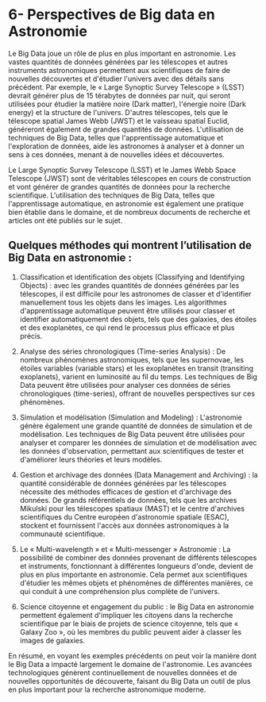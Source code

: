 # 6- Perspectives de Big data en Astronomie
Le Big Data joue un rôle de plus en plus important en astronomie. Les vastes quantités de données générées par les télescopes et autres instruments astronomiques permettent aux scientifiques de faire de nouvelles découvertes et d'étudier l'univers avec des détails sans précédent. Par exemple, le « Large Synoptic Survey Telescope » (LSST) devrait générer plus de 15 térabytes de données par nuit, qui seront utilisées pour étudier la matière noire (Dark matter), l'énergie noire (Dark energy) et la structure de l'univers. D'autres télescopes, tels que le télescope spatial James Webb (JWST) et le vaisseau spatial Euclid, généreront également de grandes quantités de données. L'utilisation de techniques de Big Data, telles que l'apprentissage automatique et l'exploration de données, aide les astronomes à analyser et à donner un sens à ces données, menant à de nouvelles idées et découvertes.


Le Large Synoptic Survey Telescope (LSST) et le James Webb Space Telescope (JWST) sont de véritables télescopes en cours de construction et vont générer de grandes quantités de données pour la recherche scientifique. L'utilisation des techniques de Big Data, telles que l'apprentissage automatique, en astronomie est également une pratique bien établie dans le domaine, et de nombreux documents de recherche et articles ont été publiés sur le sujet. 


## Quelques méthodes qui montrent l’utilisation de Big Data en astronomie :


1. Classification et identification des objets (Classifying and Identifying Objects) : avec les grandes quantités de données générées par les télescopes, il est difficile pour les astronomes de classer et d'identifier manuellement tous les objets dans les images. Les algorithmes d'apprentissage automatique peuvent être utilisés pour classer et identifier automatiquement des objets, tels que des galaxies, des étoiles et des exoplanètes, ce qui rend le processus plus efficace et plus précis.

2. Analyse des séries chronologiques (Time-series Analysis) : De nombreux phénomènes astronomiques, tels que les supernovae, les étoiles variables (variable stars) et les exoplanètes en transit (transiting exoplanets), varient en luminosité au fil du temps. Les techniques de Big Data peuvent être utilisées pour analyser ces données de séries chronologiques (time-series), offrant de nouvelles perspectives sur ces phénomènes.

3. Simulation et modélisation (Simulation and Modeling) : L'astronomie génère également une grande quantité de données de simulation et de modélisation. Les techniques de Big Data peuvent être utilisées pour analyser et comparer les données de simulation et de modélisation avec les données d'observation, permettant aux scientifiques de tester et d'améliorer leurs théories et leurs modèles.

4. Gestion et archivage des données (Data Management and Archiving) : la quantité considérable de données générées par les télescopes nécessite des méthodes efficaces de gestion et d'archivage des données. De grands référentiels de données, tels que les archives Mikulski pour les télescopes spatiaux (MAST) et le centre d'archives scientifiques du Centre européen d'astronomie spatiale (ESAC), stockent et fournissent l'accès aux données astronomiques à la communauté scientifique.

5. Le « Multi-wavelength » et « Multi-messenger » Astronomie : La possibilité de combiner des données provenant de différents télescopes et instruments, fonctionnant à différentes longueurs d'onde, devient de plus en plus importante en astronomie. Cela permet aux scientifiques d'étudier les mêmes objets et phénomènes de différentes manières, ce qui conduit à une compréhension plus complète de l'univers.

6. Science citoyenne et engagement du public : le Big Data en astronomie permettent également d'impliquer les citoyens dans la recherche scientifique par le biais de projets de science citoyenne, tels que « Galaxy Zoo », où les membres du public peuvent aider à classer les images de galaxies.


En résumé, en voyant les exemples précédents on peut voir la manière dont le Big Data a impacté largement le domaine de l'astronomie. Les avancées technologiques génèrent continuellement de nouvelles données et de nouvelles opportunités de découverte, faisant du Big Data un outil de plus en plus important pour la recherche astronomique moderne.

